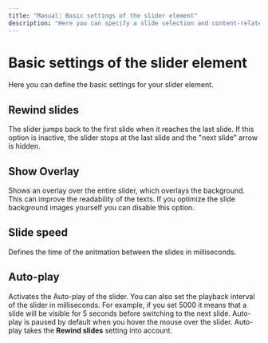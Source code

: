```yaml
---
title: "Manual: Basic settings of the slider element"
description: "Here you can specify a slide selection and content-related settings for your slider element"
---
```


# Basic settings of the slider element
Here you can define the basic settings for your slider element.

## Rewind slides
The slider jumps back to the first slide when it reaches the last slide. If this option is inactive, the slider stops at the last slide and the "next slide" arrow is hidden.

## Show Overlay
Shows an overlay over the entire slider, which overlays the background. This can improve the readability of the texts. If you optimize the slide background images yourself you can disable this option.

## Slide speed
Defines the time of the anitmation between the slides in milliseconds.

## Auto-play
Activates the Auto-play of the slider. You can also set the playback interval of the slider in milliseconds. For example, if you set 5000 it means that a slide will be visible for 5 seconds before switching to the next slide. Auto-play is paused by default when you hover the mouse over the slider. Auto-play takes the **Rewind slides** setting into account.